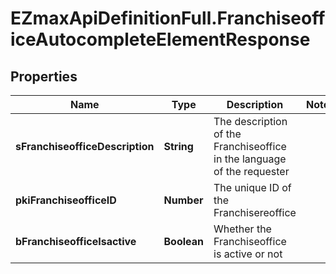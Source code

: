 # EZmaxApiDefinitionFull.FranchiseofficeAutocompleteElementResponse

## Properties

Name | Type | Description | Notes
------------ | ------------- | ------------- | -------------
**sFranchiseofficeDescription** | **String** | The description of the Franchiseoffice in the language of the requester | 
**pkiFranchiseofficeID** | **Number** | The unique ID of the Franchisereoffice | 
**bFranchiseofficeIsactive** | **Boolean** | Whether the Franchiseoffice is active or not | 


